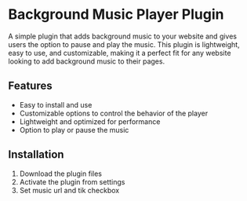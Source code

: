 # Background Music Player Plugin

A simple plugin that adds background music to your website and gives users the option to pause and play the music. This plugin is lightweight, easy to use, and customizable, making it a perfect fit for any website looking to add background music to their pages.

## Features
- Easy to install and use
- Customizable options to control the behavior of the player
- Lightweight and optimized for performance
- Option to play or pause the music

## Installation
1. Download the plugin files
2. Activate the plugin from settings
3. Set music url and tik checkbox
